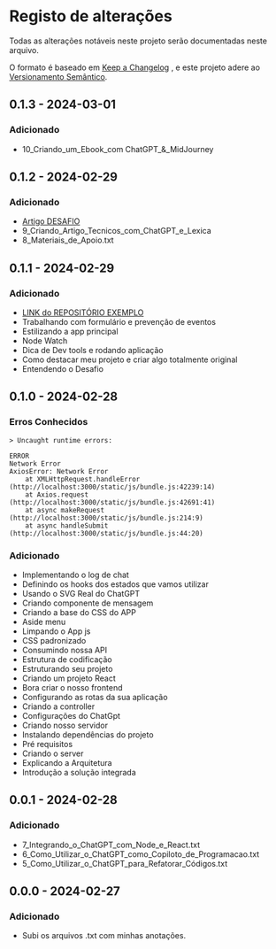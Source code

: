 # Registo de alterações
Todas as alterações notáveis neste projeto serão documentadas neste arquivo.

O formato é baseado em [Keep a Changelog](https://keepachangelog.com/pt-BR/1.1.0/) , e este projeto adere ao [Versionamento Semântico](https://semver.org/lang/pt-BR/).

## 0.1.3 - 2024-03-01

### Adicionado
- 10_Criando_um_Ebook_com ChatGPT_&_MidJourney


## 0.1.2 - 2024-02-29

### Adicionado
- [Artigo DESAFIO](/Escolhendo_a_Melhor_Maneira_de_Conversar.pdf)
- 9_Criando_Artigo_Tecnicos_com_ChatGPT_e_Lexica
- 8_Materiais_de_Apoio.txt


## 0.1.1 - 2024-02-29

### Adicionado
- [LINK do REPOSITÓRIO EXEMPLO](https://github.com/felipeAguiarCode/node-react-chatgpt-clone/tree/main/server)
- Trabalhando com formulário e prevenção de eventos
- Estilizando a app principal
- Node Watch
- Dica de Dev tools e rodando aplicação
- Como destacar meu projeto e criar algo totalmente original
- Entendendo o Desafio


## 0.1.0 - 2024-02-28 

### Erros Conhecidos

    > Uncaught runtime errors:

    ERROR
    Network Error
    AxiosError: Network Error
        at XMLHttpRequest.handleError (http://localhost:3000/static/js/bundle.js:42239:14)
        at Axios.request (http://localhost:3000/static/js/bundle.js:42691:41)
        at async makeRequest (http://localhost:3000/static/js/bundle.js:214:9)
        at async handleSubmit (http://localhost:3000/static/js/bundle.js:44:20)

### Adicionado

- Implementando o log de chat
- Definindo os hooks dos estados que vamos utilizar
- Usando o SVG Real do ChatGPT
- Criando componente de mensagem
- Criando a base do CSS do APP
- Aside menu
- Limpando o App js
- CSS padronizado
- Consumindo nossa API
- Estrutura de codificação
- Estruturando seu projeto
- Criando um projeto React
- Bora criar o nosso frontend
- Configurando as rotas da sua aplicação
- Criando a controller
- Configurações do ChatGpt
- Criando nosso servidor
- Instalando dependências do projeto
- Pré requisitos
- Criando o server
- Explicando a Arquitetura
- Introdução a solução integrada

## 0.0.1 - 2024-02-28

### Adicionado
- 7_Integrando_o_ChatGPT_com_Node_e_React.txt
- 6_Como_Utilizar_o_ChatGPT_como_Copiloto_de_Programacao.txt
- 5_Como_Utilizar_o_ChatGPT_para_Refatorar_Códigos.txt


## 0.0.0 - 2024-02-27

### Adicionado
- Subi os arquivos .txt com minhas anotações.


